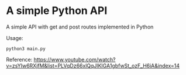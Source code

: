 # A simple Python API

A simple API with get and post routes implemented in Python

Usage:
```
python3 main.py
```

Reference: https://www.youtube.com/watch?v=zsYIw6RXjfM&list=PLVqDz66xlQqJlKIGA1gbfwSt_ozF_H6iA&index=14

